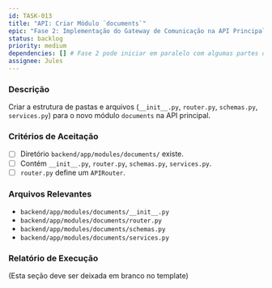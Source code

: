 ```yaml
---
id: TASK-013
title: "API: Criar Módulo `documents`"
epic: "Fase 2: Implementação do Gateway de Comunicação na API Principal"
status: backlog
priority: medium
dependencies: [] # Fase 2 pode iniciar em paralelo com algumas partes da Fase 1
assignee: Jules
---
```


### Descrição

Criar a estrutura de pastas e arquivos (`__init__.py`, `router.py`, `schemas.py`, `services.py`) para o novo módulo `documents` na API principal.

### Critérios de Aceitação

- [ ] Diretório `backend/app/modules/documents/` existe.
- [ ] Contém `__init__.py`, `router.py`, `schemas.py`, `services.py`.
- [ ] `router.py` define um `APIRouter`.

### Arquivos Relevantes

* `backend/app/modules/documents/__init__.py`
* `backend/app/modules/documents/router.py`
* `backend/app/modules/documents/schemas.py`
* `backend/app/modules/documents/services.py`

### Relatório de Execução

(Esta seção deve ser deixada em branco no template)
